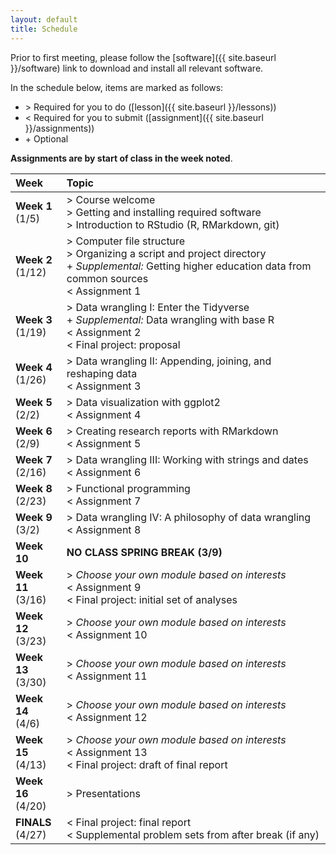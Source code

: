 ```yaml
---
layout: default
title: Schedule
---
```


Prior to first meeting, please follow the [software]({{ site.baseurl }}/software) link to download and install
all relevant software.

In the schedule below, items are marked as follows: 
- &gt; Required for you to do ([lesson]({{ site.baseurl }}/lessons))
- &lt; Required for you to submit ([assignment]({{ site.baseurl }}/assignments))
- &#43; Optional

**Assignments are by start of class in the week noted**.

|Week|Topic|  
|:---|:----|  
|**Week 1** <br/> (1/5)| > Course welcome <br/> > Getting and installing required software <br/> > Introduction to RStudio (R, RMarkdown, git)|  
|**Week 2** <br/> (1/12)|> Computer file structure <br/> > Organizing a script and project directory <br/> + _Supplemental:_ Getting higher education data from common sources <br/> < Assignment 1|  
|**Week 3** <br/> (1/19)|> Data wrangling I: Enter the Tidyverse <br/> + _Supplemental:_ Data wrangling with base R <br/> < Assignment 2 <br/> < Final project: proposal|  
|**Week 4** <br/> (1/26)|> Data wrangling II: Appending, joining, and reshaping data <br/> < Assignment 3|  
|**Week 5** <br/> (2/2)|> Data visualization with ggplot2 <br/> < Assignment 4|  
|**Week 6** <br/> (2/9)|> Creating research reports with RMarkdown <br/> < Assignment 5|  
|**Week 7** <br/> (2/16)|> Data wrangling III: Working with strings and dates <br/> < Assignment 6|  
|**Week 8** <br/> (2/23)|> Functional programming <br/> < Assignment 7|  
|**Week 9** <br/> (3/2)|> Data wrangling IV: A philosophy of data wrangling <br/> < Assignment 8|  
|**Week 10** | **NO CLASS** **SPRING BREAK (3/9)**|  
|**Week 11** <br/> (3/16)|> _Choose your own module based on interests_ <br/> < Assignment 9 <br/> < Final project: initial set of analyses|  
|**Week 12** <br/> (3/23)|> _Choose your own module based on interests_ <br/> < Assignment 10|  
|**Week 13** <br/> (3/30)|> _Choose your own module based on interests_ <br/> < Assignment 11|  
|**Week 14** <br/> (4/6)|> _Choose your own module based on interests_ <br/> < Assignment 12 |  
|**Week 15** <br/> (4/13)|> _Choose your own module based on interests_ <br/> < Assignment 13 <br/> < Final project: draft of final report|  
|**Week 16** <br/> (4/20)|> Presentations |  
|**FINALS** <br/> (4/27)| < Final project: final report <br/> < Supplemental problem sets from after break (if any)|  

